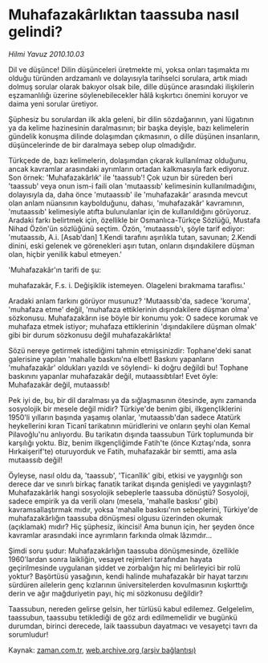 # Muhafazakârlıktan taassuba nasıl gelindi?

*Hilmi Yavuz 2010.10.03*

<td class="columnist-detail">
<p>Dil ve düşünce! Dilin düşünceleri üretmekte mi, yoksa onları taşımakta mı olduğu türünden ardzamanlı ve dolayısıyla tarihselci sorulara, artık miadı dolmuş sorular olarak bakıyor olsak bile, dille düşünce arasındaki ilişkilerin eşzamanlılığı üzerine söylenebilecekler hâlâ kışkırtıcı önemini koruyor ve daima yeni sorular üretiyor.</p>
<p>
<div id="haberMetinDiv">
<p>Şüphesiz bu sorulardan ilk akla geleni, bir dilin sözdağarının, yani lügatının ya da kelime hazinesinin daralmasının; bir başka deyişle, bazı kelimelerin gündelik konuşma dilinde dolaşımdan çıkmasının, o dille düşünen insanların, düşüncelerinde de bir daralmaya sebep olup olmadığıdır.
<p>Türkçede de, bazı kelimelerin, dolaşımdan çıkarak kullanılmaz olduğunu, ancak kavramlar arasındaki ayrımların ortadan kalkmasıyla fark ediyoruz. Son örnek: 'Muhafazakârlık' ile 'taassub'! Çok uzun bir süreden beri 'taassub' veya onun ism-i faili olan 'mutaassıb' kelimesinin kullanılmadığını, dolayısıyla da, daha önce 'mutaassıb' ile 'muhafazakâr' arasında mevcut olan anlam nüansının kaybolduğunu, dahası, 'muhafazakâr' kavramının, 'mutaassıb' kelimesiyle atıfta bulunulanlar için de kullanıldığını görüyoruz. Aradaki farkı belirtmek için, özellikle bir Osmanlıca-Türkçe Sözlüğü, Mustafa Nihad Özön'ün sözlüğünü seçtim. Özön, 'mutaassıb'ı, şöyle tarif ediyor: 'mutaassıb, A.i. [Asab'dan] 1.Kendi tarafını aşırılıkla tutan, savunan; 2.Kendi dinini, eski gelenek ve görenekleri aşırı tutan, onların dışındakilere düşman olan, hiçbir yenilik kabul etmeyen.'
<p>'Muhafazakâr'ın tarifi de şu: 
<p>muhafazakâr, F.s. i. Değişiklik istemeyen. Olageleni bırakmama taraflısı.'
<p>Aradaki anlam farkını görüyor musunuz? 'Mutaassıb'da, sadece 'koruma', 'muhafaza etme' değil, 'muhafaza ettiklerinin dışındakilere düşman olma' sözkonusu. Muhafazakârın ise böyle bir konumu yok: O sadece korumak ve muhafaza etmek istiyor; muhafaza ettiklerinin 'dışındakilere düşman olmak' gibi bir durum sözkonusu değil muhafazakârlıkta!
<p>Sözü nereye getirmek istediğimi tahmin etmişsinizdir: Tophane'deki sanat galerisine yapılan 'mahalle baskını'na elbet! Baskını yapanların 'muhafazakâr' oldukları yazıldı ve söylendi- ki doğru değildi bu! Tophane baskınını yapanlar muhafazakâr değil, mutaassıbtılar! Evet öyle: Muhafazakâr değil, mutaassıb!
<p>Pek iyi de, bu, bir dil daralması ya da sığlaşmasının ötesinde, aynı zamanda sosyolojik bir mesele değil midir? Türkiye'de benim gibi, ilkgençliklerini 1950'li yılların başında yaşamış olanlar, 'mutaassıb'dan sadece Atatürk heykellerini kıran Ticanî tarikatının müridlerini ve onların şeyhi olan Kemal Pilavoğlu'nu anlıyordu. Bu tarikatın dışında taassubun Türk toplumunda bir karşılığı yoktu. Biz, benim ilkgençliğimde Fatih'te (önce Kıztaşı'nda, sonra Hırkaişerif'te) oturuyorduk ve Fatih, muhafazakâr bir semtti, ama asla mutaassıb değil!
<p>Öyleyse, nasıl oldu da, 'taassub', 'Ticanîlik' gibi, etkisi ve yaygınlığı son derece dar ve sınırlı birkaç fanatik tarikat dışında genişledi ve yaygınlaştı? Muhafazakârlık hangi sosyolojik sebeplerle taassuba dönüştü? Sosyoloji, sadece empirik ya da verili olanı (mesela, 'mahalle baskısı' gibi) kavramsallaştırmak mıdır, yoksa 'mahalle baskısı'nın sebeplerini, Türkiye'de muhafazakârlığın taassuba dönüşmesi olgusu üzerinden okumak (açıklamak) mıdır? Hiç şüphesiz, ikincisi! Ama bunun için, her şeyden önce kavramlar arasındaki ince ayrımların farkında olmak lâzımdır...
<p>Şimdi soru şudur: Muhafazakârlığın taassuba dönüşmesinde, özellikle 1960'lardan sonra laikliğin, vesayet rejimleri tarafından hayata geçirilmesinde uygulanan şiddet ve zorbalığın hiç mi belirleyici bir rolü yoktur? Başörtüsü yasağının, kendi halinde muhafazakâr bir hayat tarzını sürdüren ailelerin genç kızlarının üniversitelerden kovulmasının kışkırttığı derin ve ağır mağduriyetin payı, hiç mi sözkonusu değildir?
<p>Taassubun, nereden gelirse gelsin, her türlüsü kabul edilemez. Gelgelelim, taassubun, taassubu tetiklediği de göz ardı edilmemelidir ve bugünkü durumdan, birinci derecede, laik taassubun dayatmacı ve vesayetçi tavrı da sorumludur! </p></p></p></p></p></p></p></p></p></p></div>
</p>
<a href="http://web.archive.org/web/20101225002749/mailto:h.yavuz@zaman.com.tr">
</a></td>

Kaynak: [zaman.com.tr](http://zaman.com.tr/yazar.do?yazino=1035155), [web.archive.org (arşiv bağlantısı)](http://web.archive.org/web/20101225002749/http://zaman.com.tr/yazar.do?yazino=1035155)
